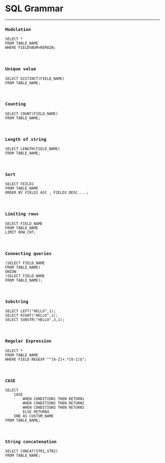 # SQL Grammar

---

### `Modulation`

```mysql
SELECT *
FROM TABLE_NAME
WHERE FIELD%NUM=REMAIN;
```

​		

### `Unique value` 

```mysql
SELECT DISTINCT(FIELD_NAME)
FROM TABLE_NAME;
```

​	

### `Counting` 

```mysql
SELECT COUNT(FIELD_NAME)
FROM TABLE_NAME;
```

​	

### `Length of string` 

```mysql
SELECT LENGTH(FIELD_NAME)
FROM TABLE_NAME;
```

​	

### `Sort`

```mysql
SELECT FEILD1
FROM TABLE_NAME
ORDER BY FIELD2 ASC , FIELD3 DESC....;
```

​	

### `Limiting rows` 

```mysql
SELECT FIELD_NAME
FROM TABLE_NAME
LIMIT ROW_CNT;
```

​	

### `Connecting queries`

```mysql
(SELECT FIELD_NAME
FROM TABLE_NAME)
UNION
(SELECT FIELD_NAME
FROM TABLE_NAME);
```

​	

### `Substring` 

```mysql
SELECT LEFT("HELLO",1);
SELECT RIGHT("HELLO",1);
SELECT SUBSTR("HELLO",3,1);
```

​	

### `Regular Expression` 

```mysql
SELECT *
FROM TABLE_NAME
WHERE FIELD REGEXP "^[A-Z]+.*[0-1]$";
```

​	

### `CASE`

```mysql
SELECT
    CASE
        WHEN CONDITION1 THEN RETURN1
        WHEN CONDITION2 THEN RETURN2
        WHEN CONDITION3 THEN RETURN3
        ELSE RETURN4
    END AS CUSTOM_NAME
FROM TABLE_NAME;
```

​	

### `String concatenation`

```mysql
SELECT CONCAT(STR1,STR2)
FROM TABLE_NAME;
```

